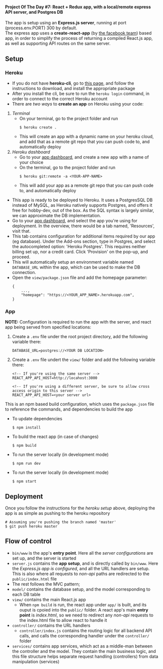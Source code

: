 #### Project Of The Day #7: React + Redux app, with a local/remote express API server, and Postgres DB
The app is setup using an **Express.js server**, running at port (process.env.PORT) 300 by default.  
The express app uses a **create-react-app** (by [the facebook team](https://github.com/facebook/create-react-app)) based app, in order to simplify the process of returning a compiled React.js app, as well as supporting API routes on the same server.

## Setup
### Heroku
- If you do not have **heroku-cli**, go to [this page](https://devcenter.heroku.com/articles/heroku-cli), and follow the instructions to download, and install the appropriate package
- After you install the cli, be sure to run the `heroku login` command, in order to connect to the correct Heroku account
- There are *two ways* to **create an app** on Heroku using your code:
1. *Terminal*
    - On your terminal, go to the project folder and run
        ```
        $ heroku create .
        ```
    - This will create an app with a dynamic name on your heroku cloud, and add that as a remote git repo that you can push code to, and automatically deploy
2. *Heroku dashboard*
    - Go to your [app dashboard](https://dashboard.heroku.com), and create a new app with a name of your choice
    - On the terminal, go to the project folder and run
        ```
        $ heroku git:remote -a <YOUR-APP-NAME>
        ```
    - This will add your app as a remote git repo that you can push code to, and automatically deploy
- This app is ready to be deployed to Heroku. It uses a PostgresSQL DB instead of MySQL, as Heroku natively supports Postgres, and offers it free for hobby-dev, out of the box. As the SQL syntax is largely similar, we can approximate the DB implementation.
- Go to your [app dashboard](https://dashboard.heroku.com), and select the app you're using for deployment. In the overview, there would be a tab named, 'Resources', visit that.
- This tab contains configuration for additional items required by our app (eg database). Under the Add-ons section, type in Postgres, and select the autocompleted option: 'Heroku Postgres'. This requires neither billing set up, nor a credit card. Click 'Provision' on the pop-up, and proceed.
- This will automatically setup an environment variable named `DATABASE_URL` within the app, which can be used to make the DB connection.
- Open the `view/package.json` file and add the homepage parameter:
    ```
    {
        ...,
        "homepage": "https://<YOUR_APP_NAME>.herokuapp.com",
    }
    ```

### App
**NOTE:** Configuration is required to run the app with the server, and react app being served from specified locations:
1. Create a `.env` file under the root project directory, add the following variable there:
    ```
    DATABASE_URL=postgres://<YOUR DB LOCATION>
    ```
2. Create a `.env` file undert the `view/` folder and add the following variable there:
    ```
    <!-- If you're using the same server -->
    REACT_APP_API_HOST=http://locahost:3000

    <!-- If you're using a different server, be sure to allow cross access origin to this server -->
    REACT_APP_API_HOST=<your server url>
    ```

This is an npm based build configuration, which uses the `package.json` file to reference the commands, and dependencies to build the app
- To update dependencies
    ```
    $ npm install
    ```
- To build the react app (in case of changes)
    ```
    $ npm build
    ```
- To run the server locally (in development mode)
    ```
    $ npm run dev
    ```
- To run the server locally (in development mode)
    ```
    $ npm start
    ```

## Deployment
Once you follow the instructions for the *heroku setup* above, deploying the app is as simple as pushing to the heroku repository
```
# Assuming you're pushing the branch named 'master'
$ git push heroku master
```

## Flow of control
- `bin/www` is the app's **entry point**. Here all the *server configurations* are set up, and the server is started
- `server.js` contains the **app setup**, and is directly called by `bin/www`. Here the *Express.js app is configured*, and all the URL handlers are setup. This is also where all requests to *non-api* paths are redirected to the `public/index.html` file
- The rest follows the MVC pattern;
- `model/` contains the database setup, and the model corresponding to each DB table
- `view/` contains the main React.js app
    - When `npm build` is run, the react app under `app/` is built, and its ouput is cpoied into the `public/` folder. A react app's main **entry point** is *index.html*, so we need to redirect any *non-api* requests to the index.html file to allow react to handle it
- `controller/` contains the URL handlers
  - `controller/index.js` contains the routing logic for all backend API calls, and calls the corresponding handler under the `controller/` folder
- `services/` contains app services, which act as a middle-man between the controller and the model. They contain the main business logic, and this file structure helps separate request handling (controllers) from data manipulation (services)
